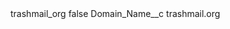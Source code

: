 <?xml version="1.0" encoding="UTF-8"?>
<CustomMetadata xmlns="http://soap.sforce.com/2006/04/metadata" xmlns:xsi="http://www.w3.org/2001/XMLSchema-instance" xmlns:xsd="http://www.w3.org/2001/XMLSchema">
    <label>trashmail_org</label>
    <protected>false</protected>
    <values>
        <field>Domain_Name__c</field>
        <value xsi:type="xsd:string">trashmail.org</value>
    </values>
</CustomMetadata>
